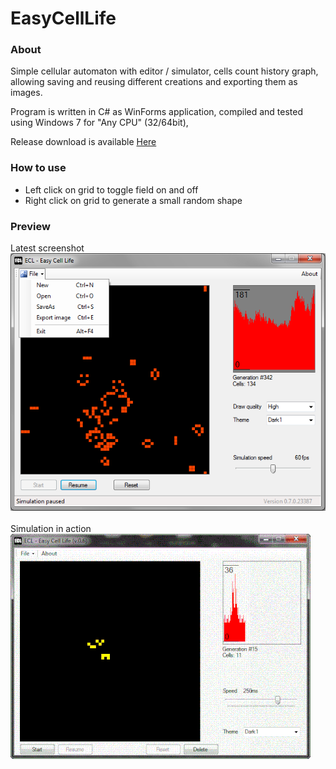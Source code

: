 # EasyCellLife
### About
Simple cellular automaton with editor / simulator, cells count history graph, allowing saving and reusing different creations and exporting them as images.

Program is written in C# as WinForms application, compiled and tested using Windows 7 for "Any CPU" (32/64bit),

Release download is available [Here](https://github.com/loglim/EasyCellLife/releases)

### How to use
* Left click on grid to toggle field on and off<br/>
* Right click on grid to generate a small random shape

### Preview
Latest screenshot<br/>
![Alt Text](latest_scr.png)<br/><br/>
Simulation in action<br/>
![Alt Text](ecl.gif)
